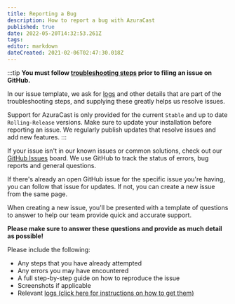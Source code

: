 ```yaml
---
title: Reporting a Bug
description: How to report a bug with AzuraCast
published: true
date: 2022-05-20T14:32:53.261Z
tags: 
editor: markdown
dateCreated: 2021-02-06T02:47:30.018Z
---
```


:::tip
**You must follow [troubleshooting steps](/docs/help/troubleshooting) prior to filing an issue on GitHub.**

In our issue template, we ask for [logs](/docs/help/logs) and other details that are part of the troubleshooting steps, and supplying these greatly helps us resolve issues.

Support for AzuraCast is only provided for the current `Stable` and up to date `Rolling-Release` versions. Make sure to update your installation before reporting an issue. We regularly publish updates that resolve issues and add new features.
:::

If your issue isn't in our known issues or common solutions, check out our [GitHub Issues](https://github.com/AzuraCast/AzuraCast/issues?q=is%3Aissue+is%3Aopen+sort%3Aupdated-desc) board. We use GitHub to track the status of errors, bug reports and general questions.

If there's already an open GitHub issue for the specific issue you're having, you can follow that issue for updates. If not, you can create a new issue from the same page.

When creating a new issue, you'll be presented with a template of questions to answer to help our team provide quick and accurate support. 

**Please make sure to answer these questions and provide as much detail as possible!**

Please include the following:

- Any steps that you have already attempted
- Any errors you may have encountered
- A full step-by-step guide on how to reproduce the issue
- Screenshots if applicable
- Relevant [logs (click here for instructions on how to get them)](/docs/help/logs)
